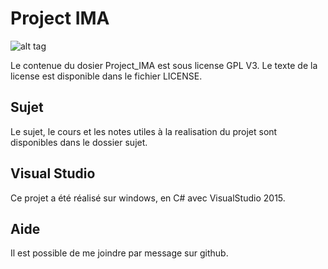 # Project IMA

![alt tag](https://framapic.org/9c9MsSOnQdrI/1LqCNKad62sb.png)

Le contenue du dosier Project_IMA est sous license GPL V3. Le texte de la license est disponible dans le fichier LICENSE.

## Sujet
Le sujet, le cours et les notes utiles à la realisation du projet sont disponibles dans le dossier sujet.

## Visual Studio

Ce projet a été réalisé sur windows, en C# avec VisualStudio 2015.

## Aide

Il est possible de me joindre par message sur github.



